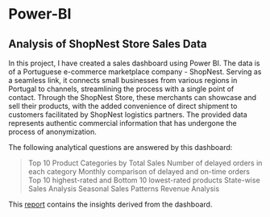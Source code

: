# Power-BI
## Analysis of ShopNest Store Sales Data

In this project, I have created a sales dashboard using Power BI. The data is of a Portuguese e-commerce marketplace company - ShopNest. Serving as a seamless link, it connects small businesses from various regions in Portugal to channels, streamlining the process with a single point of contact. Through the ShopNest Store, these merchants can showcase and sell their products, with the added convenience of direct shipment to customers facilitated by ShopNest logistics partners. The provided data represents authentic commercial information that has undergone the process of anonymization.

The following analytical questions are answered by this dashboard:

> Top 10 Product Categories by Total Sales
> Number of delayed orders in each category
> Monthly comparison of delayed and on-time orders
> Top 10 highest-rated and Bottom 10 lowest-rated products
> State-wise Sales Analysis
> Seasonal Sales Patterns
> Revenue Analysis

This [report](https://github.com/kaushikabhishek77/Power-BI/blob/211af698063ab64206db04dec17f02be1601cb8a/Power%20BI%20Capstone%20Project%20Report.docx) contains the insights derived from the dashboard.
